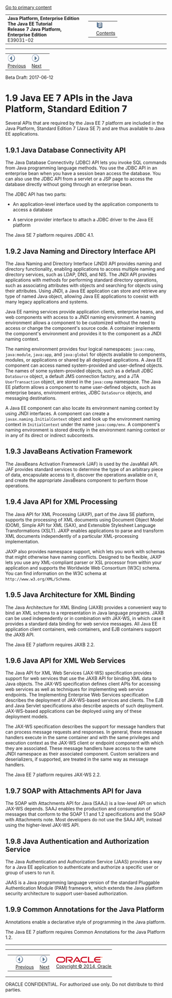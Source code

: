 [Go to primary content](#BEGIN)

<table>
<colgroup>
<col width="50%" />
<col width="50%" />
</colgroup>
<tbody>
<tr class="odd">
<td><strong>Java Platform, Enterprise Edition The Java EE Tutorial</strong><br />
<strong>Release 7 Java Platform, Enterprise Edition</strong><br />
E39031-02</td>
<td><table>
<tbody>
<tr class="odd">
<td> </td>
<td><a href="toc.md"><img src="img/toc.gif" alt="Go To Table Of Contents" /><br />
<span class="icon">Contents</span></a></td>
</tr>
</tbody>
</table></td>
</tr>
</tbody>
</table>

-----

<table>
<tbody>
<tr class="odd">
<td><a href="overview008.md"><img src="img/leftnav.gif" alt="Previous" /><br />
<span class="icon">Previous</span></a> </td>
<td><a href="overview010.md"><img src="img/rightnav.gif" alt="Next" /><br />
<span class="icon">Next</span></a></td>
<td> </td>
</tr>
</tbody>
</table>

Beta Draft: 2017-06-12

# 1.9 Java EE 7 APIs in the Java Platform, Standard Edition 7

Several APIs that are required by the Java EE 7 platform are included in
the Java Platform, Standard Edition 7 (Java SE 7) and are thus available
to Java EE applications.

## 1.9.1 Java Database Connectivity API

The Java Database Connectivity (JDBC) API lets you invoke SQL commands
from Java programming language methods. You use the JDBC API in an
enterprise bean when you have a session bean access the database. You
can also use the JDBC API from a servlet or a JSP page to access the
database directly without going through an enterprise bean.

The JDBC API has two parts:

  - An application-level interface used by the application components to
    access a database

  - A service provider interface to attach a JDBC driver to the Java EE
    platform

The Java SE 7 platform requires JDBC 4.1.

## 1.9.2 Java Naming and Directory Interface API

The Java Naming and Directory Interface (JNDI) API provides naming and
directory functionality, enabling applications to access multiple naming
and directory services, such as LDAP, DNS, and NIS. The JNDI API
provides applications with methods for performing standard directory
operations, such as associating attributes with objects and searching
for objects using their attributes. Using JNDI, a Java EE application
can store and retrieve any type of named Java object, allowing Java EE
applications to coexist with many legacy applications and systems.

Java EE naming services provide application clients, enterprise beans,
and web components with access to a JNDI naming environment. A naming
environment allows a component to be customized without the need to
access or change the component's source code. A container implements the
component's environment and provides it to the component as a JNDI
naming context.

The naming environment provides four logical namespaces: `java:comp`,
`java:module`, `java:app`, and `java:global` for objects available to
components, modules, or applications or shared by all deployed
applications. A Java EE component can access named system-provided and
user-defined objects. The names of some system-provided objects, such as
a default JDBC `DataSource` object, a default JMS connection factory,
and a JTA `UserTransaction` object, are stored in the `java:comp`
namespace. The Java EE platform allows a component to name user-defined
objects, such as enterprise beans, environment entries, JDBC
`DataSource` objects, and messaging destinations.

A Java EE component can also locate its environment naming context by
using JNDI interfaces. A component can create a
`javax.naming.InitialContext` object and look up the environment naming
context in `InitialContext` under the name `java:comp/env`. A
component's naming environment is stored directly in the environment
naming context or in any of its direct or indirect subcontexts.

## 1.9.3 JavaBeans Activation Framework

The JavaBeans Activation Framework (JAF) is used by the JavaMail API.
JAF provides standard services to determine the type of an arbitrary
piece of data, encapsulate access to it, discover the operations
available on it, and create the appropriate JavaBeans component to
perform those operations.

## 1.9.4 Java API for XML Processing

The Java API for XML Processing (JAXP), part of the Java SE platform,
supports the processing of XML documents using Document Object Model
(DOM), Simple API for XML (SAX), and Extensible Stylesheet Language
Transformations (XSLT). JAXP enables applications to parse and transform
XML documents independently of a particular XML-processing
implementation.

JAXP also provides namespace support, which lets you work with schemas
that might otherwise have naming conflicts. Designed to be flexible,
JAXP lets you use any XML-compliant parser or XSL processor from within
your application and supports the Worldwide Web Consortium (W3C) schema.
You can find information on the W3C schema at
`http://www.w3.org/XML/Schema`.

## 1.9.5 Java Architecture for XML Binding

The Java Architecture for XML Binding (JAXB) provides a convenient way
to bind an XML schema to a representation in Java language programs.
JAXB can be used independently or in combination with JAX-WS, in which
case it provides a standard data binding for web service messages. All
Java EE application client containers, web containers, and EJB
containers support the JAXB API.

The Java EE 7 platform requires JAXB 2.2.

## 1.9.6 Java API for XML Web Services

The Java API for XML Web Services (JAX-WS) specification provides
support for web services that use the JAXB API for binding XML data to
Java objects. The JAX-WS specification defines client APIs for accessing
web services as well as techniques for implementing web service
endpoints. The Implementing Enterprise Web Services specification
describes the deployment of JAX-WS-based services and clients. The EJB
and Java Servlet specifications also describe aspects of such
deployment. JAX-WS-based applications can be deployed using any of these
deployment models.

The JAX-WS specification describes the support for message handlers that
can process message requests and responses. In general, these message
handlers execute in the same container and with the same privileges and
execution context as the JAX-WS client or endpoint component with which
they are associated. These message handlers have access to the same JNDI
namespace as their associated component. Custom serializers and
deserializers, if supported, are treated in the same way as message
handlers.

The Java EE 7 platform requires JAX-WS 2.2.

## 1.9.7 SOAP with Attachments API for Java

The SOAP with Attachments API for Java (SAAJ) is a low-level API on
which JAX-WS depends. SAAJ enables the production and consumption of
messages that conform to the SOAP 1.1 and 1.2 specifications and the
SOAP with Attachments note. Most developers do not use the SAAJ API,
instead using the higher-level JAX-WS API.

## 1.9.8 Java Authentication and Authorization Service

The Java Authentication and Authorization Service (JAAS) provides a way
for a Java EE application to authenticate and authorize a specific user
or group of users to run it.

JAAS is a Java programming language version of the standard Pluggable
Authentication Module (PAM) framework, which extends the Java platform
security architecture to support user-based authorization.

## 1.9.9 Common Annotations for the Java Platform

Annotations enable a declarative style of programming in the Java
platform.

The Java EE 7 platform requires Common Annotations for the Java Platform
1.2.

-----

<table style="width:66%;">
<colgroup>
<col width="33%" />
<col width="0%" />
<col width="33%" />
</colgroup>
<tbody>
<tr class="odd">
<td><table style="width:96%;">
<colgroup>
<col width="0%" />
<col width="48%" />
<col width="48%" />
</colgroup>
<tbody>
<tr class="odd">
<td> </td>
<td><a href="overview008.md"><img src="img/leftnav.gif" alt="Previous" /><br />
<span class="icon">Previous</span></a> </td>
<td><a href="overview010.md"><img src="img/rightnav.gif" alt="Next" /><br />
<span class="icon">Next</span></a></td>
</tr>
</tbody>
</table></td>
<td><img src="img/oracle.gif" alt="Oracle Logo" class="copyrightlogo" /> <a href="img/cpyr.htm"><br />
<span class="copyrightlogo">Copyright © 2014, Oracle and/or its affiliates. All rights reserved.</span></a></td>
<td><table>
<tbody>
<tr class="odd">
<td> </td>
<td><a href="toc.md"><img src="img/toc.gif" alt="Go To Table Of Contents" /><br />
<span class="icon">Contents</span></a></td>
</tr>
</tbody>
</table></td>
</tr>
</tbody>
</table>

ORACLE CONFIDENTIAL. For authorized use only. Do not distribute to third parties.
